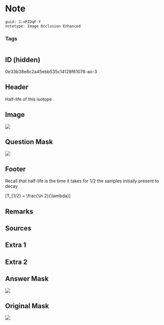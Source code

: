# Note
```
guid: J:vPZDqF-Y
notetype: Image Occlusion Enhanced
```

### Tags
```
```

## ID (hidden)
0e33b38e8c2a45ebb535c14128f61076-ao-3

## Header
Half-life of this isotope

## Image
<img src="tmpeky_3no3.png" />

## Question Mask
<img src="0e33b38e8c2a45ebb535c14128f61076-ao-3-Q.svg" />

## Footer
Recall that half-life is the time it takes for 1/2 the samples initially present to decay

\[T_{1/2} = \frac{\ln 2}{\lambda}\]

## Remarks


## Sources


## Extra 1


## Extra 2


## Answer Mask
<img src="0e33b38e8c2a45ebb535c14128f61076-ao-3-A.svg">

## Original Mask
<img src="0e33b38e8c2a45ebb535c14128f61076-ao-O.svg" />
